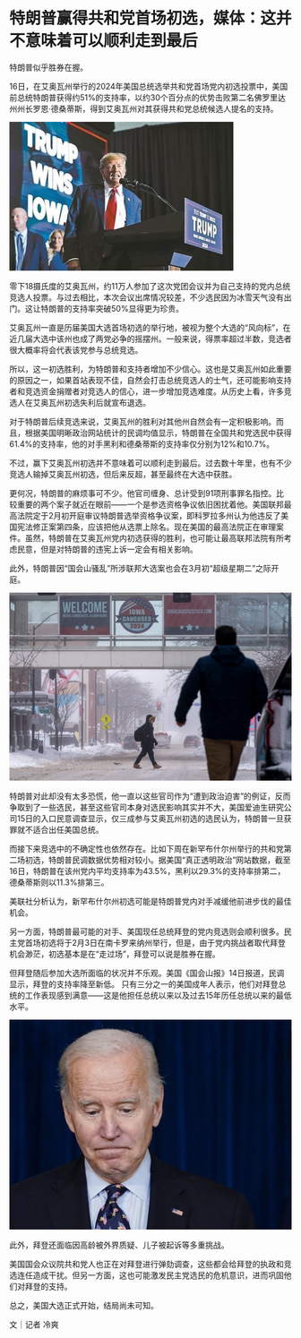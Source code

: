 # 特朗普赢得共和党首场初选，媒体：这并不意味着可以顺利走到最后

特朗普似乎胜券在握。

16日，在艾奥瓦州举行的2024年美国总统选举共和党首场党内初选投票中，美国前总统特朗普获得约51%的支持率，以约30个百分点的优势击败第二名佛罗里达州州长罗恩·德桑蒂斯，得到艾奥瓦州对其获得共和党总统候选人提名的支持。

![24d6a6cc409721d02716c40f35d75f8b.jpg](https://raw.githubusercontent.com/qqhsx/qqnews_image/main/2024/01/17/特朗普赢得共和党首场初选，媒体：这并不意味着可以顺利走到最后/24d6a6cc409721d02716c40f35d75f8b.jpg)

零下18摄氏度的艾奥瓦州，约11万人参加了这次党团会议并为自己支持的党内总统竞选人投票。与过去相比，本次会议出席情况较差，不少选民因为冰雪天气没有出门。这让特朗普的支持率突破50%显得更为珍贵。

艾奥瓦州一直是历届美国大选首场初选的举行地，被视为整个大选的“风向标”，在近几届大选中该州也成了两党必争的摇摆州。一般来说，得票率超过半数，竞选者很大概率将会代表该党参与总统竞选。

所以，这一初选胜利，为特朗普和支持者增加不少信心。这也是艾奥瓦州如此重要的原因之一，如果首站表现不佳，自然会打击总统竞选人的士气，还可能影响支持者和竞选资金捐赠者对竞选人的信心，进一步增加竞选难度。从历史上看，许多竞选人在艾奥瓦州初选失利后就宣布退选。

对于特朗普后续竞选来说，艾奥瓦州的胜利对其他州自然会有一定积极影响。而且，根据美国明晰政治网站统计的民调均值显示，特朗普在全国共和党选民中获得61.4%的支持率，他的对手黑利和德桑蒂斯的支持率仅分别为12%和10.7%。

不过，赢下艾奥瓦州初选并不意味着可以顺利走到最后。过去数十年里，也有不少竞选人输掉艾奥瓦州初选，但后来反超，甚至最终在大选中获胜。

更何况，特朗普的麻烦事可不少。他官司缠身、总计受到91项刑事罪名指控。比较重要的两个案子就近在眼前——一个是参选资格争议依旧困扰着他。美国联邦最高法院定于2月初开庭审议特朗普选举资格争议案，即科罗拉多州认为他违反了美国宪法修正案第四条，应该把他从选票上除名。现在美国的最高法院正在审理案件。虽然，特朗普在艾奥瓦州党内初选获得的胜利，也可能让最高联邦法院有所考虑民意，但是对特朗普的违宪上诉一定会有相关影响。

此外，特朗普因“国会山骚乱”所涉联邦大选案也会在3月初“超级星期二”之际开庭。

![564661f8520f32821f7d64749d3181dd.jpg](https://raw.githubusercontent.com/qqhsx/qqnews_image/main/2024/01/17/特朗普赢得共和党首场初选，媒体：这并不意味着可以顺利走到最后/564661f8520f32821f7d64749d3181dd.jpg)

特朗普对此却没有太多恐慌，他一直以这些官司作为“遭到政治迫害”的例证，反而争取到了一些选民，甚至这些官司本身对选民影响其实并不大，美国爱迪生研究公司15日的入口民意调查显示，仅三成参与艾奥瓦州初选的选民认为，特朗普一旦获罪就不适合出任美国总统。

而接下来竞选中的不确定性也依然存在。比如下周在新罕布什尔州举行的共和党第二场初选，特朗普民调数据优势相对较小。据美国“真正透明政治”网站数据，截至16日，特朗普在该州党内平均支持率为43.5%，黑利以29.3%的支持率排第二，德桑蒂斯则以11.3%排第三。

美联社分析认为，新罕布什尔州初选可能是特朗普党内对手减缓他前进步伐的最佳机会。

另一方面，特朗普最可能的对手、美国现任总统拜登的党内竞选则会顺利很多。民主党首场初选将于2月3日在南卡罗来纳州举行，但是，由于党内挑战者取代拜登机会渺茫，初选基本是在“走过场”，拜登可以说是胜券在握。

但拜登随后参加大选所面临的状况并不乐观。美国《国会山报》14日报道，民调显示，拜登的支持率降至新低。
只有三分之一的美国成年人表示，他们对拜登总统的工作表现感到满意——这是他担任总统以来以及过去15年历任总统以来的最低水平。

![78ba2a9120909c203ad2feef5e39fd31.jpg](https://raw.githubusercontent.com/qqhsx/qqnews_image/main/2024/01/17/特朗普赢得共和党首场初选，媒体：这并不意味着可以顺利走到最后/78ba2a9120909c203ad2feef5e39fd31.jpg)

此外，拜登还面临因高龄被外界质疑、儿子被起诉等多重挑战。

美国国会众议院共和党人也正在对拜登进行弹劾调查，这些都会给拜登的执政和竞选连任造成干扰。但另一方面，这也可能激发民主党选民的危机意识，进而巩固他们对拜登的支持。

总之，美国大选正式开始，结局尚未可知。

文｜记者 冷爽

